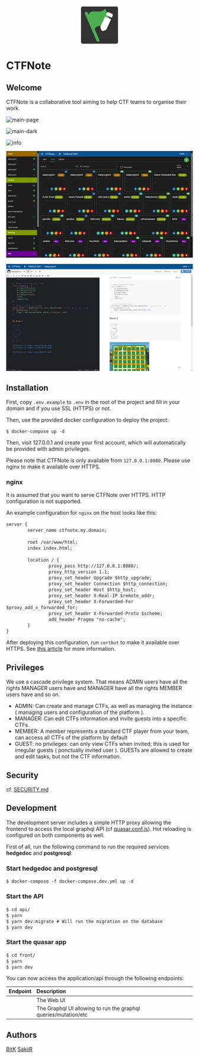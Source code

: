 <p align="center">
  <img width="100" src="./front/public/favicon.png">
</p>

# CTFNote

## Welcome

CTFNote is a collaborative tool aiming to help CTF teams to organise their work.

![main-page](./screenshots/main-page.png)

![main-dark](./screenshots/main-dark.png)

![info](./screenshots/info.png)

![tasks](./screenshots/tasks.png)

![task](./screenshots/task.png)

## Installation

First, copy `.env.example` to `.env` in the root of the project and fill in your domain and if you use SSL (HTTPS) or not.

Then, use the provided docker configuration to deploy the project:

```shell
$ docker-compose up -d
```

Then, visit 127.0.0.1 and create your first account, which will automatically be provided with admin privileges.

Please note that CTFNote is only available from `127.0.0.1:8080`. Please use nginx to make it available over HTTPS.

### nginx

It is assumed that you want to serve CTFNote over HTTPS. HTTP configuration is not supported.

An example configuration for `nginx` on the host looks like this:

```
server {
        server_name ctfnote.my.domain;

        root /var/www/html;
        index index.html;

        location / {
                proxy_pass http://127.0.0.1:8080/;
                proxy_http_version 1.1;
                proxy_set_header Upgrade $http_upgrade;
                proxy_set_header Connection $http_connection;
                proxy_set_header Host $http_host;
                proxy_set_header X-Real-IP $remote_addr;
                proxy_set_header X-Forwarded-For $proxy_add_x_forwarded_for;
                proxy_set_header X-Forwarded-Proto $scheme;
                add_header Pragma "no-cache";
        }
}
```

After deploying this configuration, run `certbot` to make it available over HTTPS. See [this article](https://www.digitalocean.com/community/tutorials/how-to-secure-nginx-with-let-s-encrypt-on-ubuntu-20-04) for more information.

## Privileges

We use a cascade privilege system. That means ADMIN users have all the rights MANAGER users have and MANAGER have all the rights MEMBER users have and so on.

- ADMIN: Can create and manage CTFs, as well as managing the instance ( managing users and configuration of the platform ).
- MANAGER: Can edit CTFs information and invite guests into a specific CTFs.
- MEMBER: A member represents a standard CTF player from your team, can access all CTFs of the platform by default
- GUEST: no privileges: can only view CTFs when invited; this is used for irregular guests ( ponctually invited user ). GUESTs are allowed to create and edit tasks, but not the CTF information.

## Security

cf. [SECURITY.md](./SECURITY.md)

## Development

The development server includes a simple HTTP proxy allowing the frontend to access the local graphql API (cf [quasar.conf.js](front/quasar.conf.js)).
Hot reloading is configured on both components as well.

First of all, run the following command to run the required services **hedgedoc** and **postgresql**:

### Start hedgedoc and postgresql

```shell
$ docker-compose -f docker-compose.dev.yml up -d
```

### Start the API

```shell
$ cd api/
$ yarn
$ yarn dev:migrate # Will run the migration on the database
$ yarn dev
```

### Start the quasar app

```shell
$ cd front/
$ yarn
$ yarn dev
```

You can now access the application/api through the following endpoints:

| Endpoint                           | Description                                                     |
| :--------------------------------- | :-------------------------------------------------------------- |
| [](http://127.0.0.1:5000)          | The Web UI                                                      |
| [](http://127.0.0.1:3000/graphiql) | The Graphql UI allowing to run the graphql queries/mutation/etc |

## Authors

[BitK](https://twitter.com/bitk_)
[SakiiR](https://twitter.com/sakiirsecurity/)
